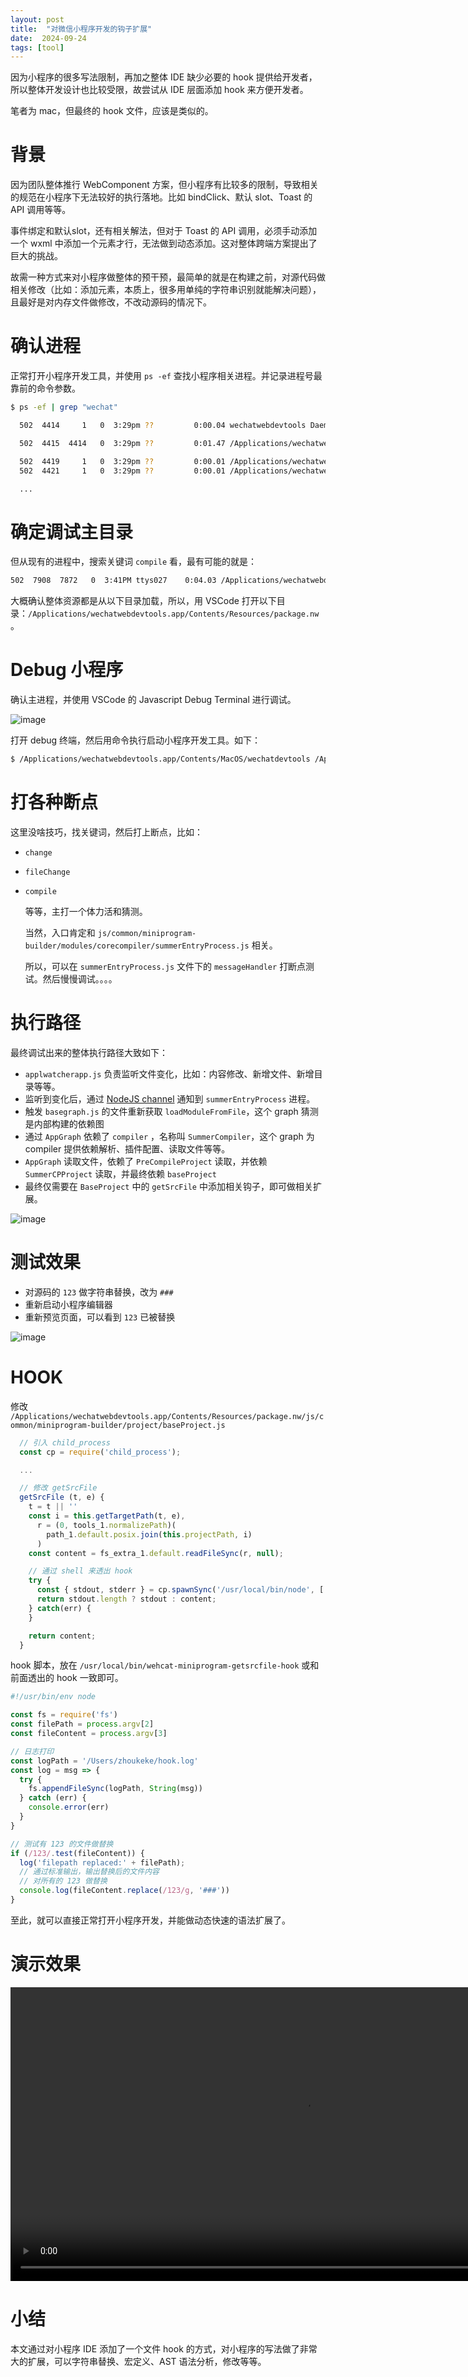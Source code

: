 ```yaml
---
layout: post
title:  "对微信小程序开发的钩子扩展"
date:  2024-09-24
tags: [tool]
---
```


  因为小程序的很多写法限制，再加之整体 IDE 缺少必要的 hook 提供给开发者，所以整体开发设计也比较受限，故尝试从 IDE 层面添加 hook 来方便开发者。

  笔者为 mac，但最终的 hook 文件，应该是类似的。

# 背景

  因为团队整体推行 WebComponent 方案，但小程序有比较多的限制，导致相关的规范在小程序下无法较好的执行落地。比如 bindClick、默认 slot、Toast 的 API 调用等等。

  事件绑定和默认slot，还有相关解法，但对于 Toast 的 API 调用，必须手动添加一个 wxml 中添加一个元素才行，无法做到动态添加。这对整体跨端方案提出了巨大的挑战。

  故需一种方式来对小程序做整体的预干预，最简单的就是在构建之前，对源代码做相关修改（比如：添加元素，本质上，很多用单纯的字符串识别就能解决问题），且最好是对内存文件做修改，不改动源码的情况下。

# 确认进程

  正常打开小程序开发工具，并使用 `ps -ef` 查找小程序相关进程。并记录进程号最靠前的命令参数。

```sh
$ ps -ef | grep "wechat"

  502  4414     1   0  3:29pm ??         0:00.04 wechatwebdevtools Daemon

  502  4415  4414   0  3:29pm ??         0:01.47 /Applications/wechatwebdevtools.app/Contents/MacOS/wechatdevtools /Applications/wechatwebdevtools.app/Contents/Resources/package.nw -load-extension=/Users/zhoukeke/Library/Application Support/微信开发者工具/50a7d9210159a32f006158795f893857/WeappPlugin --custom-devtools-frontend=file:///Users/zhoukeke/Library/Application Support/%E5%BE%AE%E4%BF%A1%E5%BC%80%E5%8F%91%E8%80%85%E5%B7%A5%E5%85%B7/50a7d9210159a32f006158795f893857/WeappPlugin/inspector --user-data-dir=/Users/zhoukeke/Library/Application Support/微信开发者工具/50a7d9210159a32f006158795f893857 --package-dir=/Applications/wechatwebdevtools.app/Contents/Resources/package.nw --app-session-id=#########此处是你自己的sessionid#########

  502  4419     1   0  3:29pm ??         0:00.01 /Applications/wechatwebdevtools.app/Contents/Frameworks/nwjs Framework.framework/Versions/91.0.4472.114/Helpers/chrome_crashpad_handler --monitor-self --monitor-self-annotation=ptype=crashpad-handler --database=/Users/zhoukeke/Library/Application Support/微信开发者工具/Crashpad --metrics-dir=/Users/zhoukeke/Library/Application Support/微信开发者工具 --annotation=plat=OS X --annotation=prod=微信开发者工具 --annotation=ver=1.06.2402040 --handshake-fd=9
  502  4421     1   0  3:29pm ??         0:00.01 /Applications/wechatwebdevtools.app/Contents/Frameworks/nwjs Framework.framework/Versions/91.0.4472.114/Helpers/chrome_crashpad_handler --no-periodic-tasks --monitor-self-annotation=ptype=crashpad-handler --database=/Users/zhoukeke/Library/Application Support/微信开发者工具/Crashpad --annotation=plat=OS X --annotation=prod=微信开发者工具 --annotation=ver=1.06.2402040 --handshake-fd=4

  ...
```
# 确定调试主目录

  但从现有的进程中，搜索关键词 `compile` 看，最有可能的就是：

```sh
502  7908  7872   0  3:41PM ttys027    0:04.03 /Applications/wechatwebdevtools.app/Contents/Frameworks/nwjs Framework.framework/Versions/91.0.4472.114/Helpers/wechatwebdevtools Helper (Renderer).app/Contents/MacOS/node /Applications/wechatwebdevtools.app/Contents/Resources/package.nw/js/common/miniprogram-builder/modules/corecompiler/summerEntryProcess.js --expose-gc
```

  大概确认整体资源都是从以下目录加载，所以，用 VSCode 打开以下目录：`/Applications/wechatwebdevtools.app/Contents/Resources/package.nw`。

# Debug 小程序

  确认主进程，并使用 VSCode 的 Javascript Debug Terminal 进行调试。

  ![image](https://github.com/user-attachments/assets/1df91d4f-9b19-4e17-b4c8-58a262e14cd6)

  打开 debug 终端，然后用命令执行启动小程序开发工具。如下：

```sh
$ /Applications/wechatwebdevtools.app/Contents/MacOS/wechatdevtools /Applications/wechatwebdevtools.app/Contents/Resources/package.nw -load-extension="/Users/zhoukeke/Library/Application Support/微信开发者工具/50a7d9210159a32f006158795f893857/WeappPlugin" --custom-devtools-frontend="file:///Users/zhoukeke/Library/Application Support/%E5%BE%AE%E4%BF%A1%E5%BC%80%E5%8F%91%E8%80%85%E5%B7%A5%E5%85%B7/50a7d9210159a32f006158795f893857/WeappPlugin/inspector" --user-data-dir="/Users/zhoukeke/Library/Application Support/微信开发者工具/50a7d9210159a32f006158795f893857" --package-dir=/Applications/wechatwebdevtools.app/Contents/Resources/package.nw --app-session-id=#########此处是你自己的sessionid#########
```


# 打各种断点

  这里没啥技巧，找关键词，然后打上断点，比如：
* `change`
* `fileChange`
* `compile`

  等等，主打一个体力活和猜测。

  当然，入口肯定和 `js/common/miniprogram-builder/modules/corecompiler/summerEntryProcess.js` 相关。

  所以，可以在 `summerEntryProcess.js` 文件下的 `messageHandler` 打断点测试。然后慢慢调试。。。。


# 执行路径

最终调试出来的整体执行路径大致如下：

* `applwatcherapp.js` 负责监听文件变化，比如：内容修改、新增文件、新增目录等等。
* 监听到变化后，通过 [NodeJS channel](https://nodejs.org/api/diagnostics_channel.html) 通知到 `summerEntryProcess` 进程。
* 触发 `basegraph.js` 的文件重新获取 `loadModuleFromFile`，这个 graph 猜测是内部构建的依赖图
* 通过 `AppGraph` 依赖了 `compiler` ，名称叫 `SummerCompiler`，这个 graph 为 compiler 提供依赖解析、插件配置、读取文件等等。
* `AppGraph` 读取文件，依赖了 `PreCompileProject` 读取，并依赖 `SummerCPProject` 读取，并最终依赖 `baseProject`
* 最终仅需要在 `BaseProject` 中的 `getSrcFile` 中添加相关钩子，即可做相关扩展。

![image](https://github.com/user-attachments/assets/37f56335-d801-48dc-be38-331ca5d687c7)


# 测试效果

* 对源码的 `123` 做字符串替换，改为 `###`
* 重新启动小程序编辑器
* 重新预览页面，可以看到 `123` 已被替换

![image](https://github.com/user-attachments/assets/6d1fc865-a443-4c89-be17-fbb9e8dc4926)


# HOOK

  修改 `/Applications/wechatwebdevtools.app/Contents/Resources/package.nw/js/common/miniprogram-builder/project/baseProject.js`

```js
  // 引入 child_process
  const cp = require('child_process');

  ...

  // 修改 getSrcFile
  getSrcFile (t, e) {
    t = t || ''
    const i = this.getTargetPath(t, e),
      r = (0, tools_1.normalizePath)(
        path_1.default.posix.join(this.projectPath, i)
      )
    const content = fs_extra_1.default.readFileSync(r, null);

    // 通过 shell 来透出 hook
    try {
      const { stdout, stderr } = cp.spawnSync('/usr/local/bin/node', ['/usr/local/bin/wehcat-miniprogram-getsrcfile-hook', r, String(content)])
      return stdout.length ? stdout : content;
    } catch(err) {
    }

    return content;
  }
```

  hook 脚本，放在 `/usr/local/bin/wehcat-miniprogram-getsrcfile-hook` 或和前面透出的 hook 一致即可。

```js
#!/usr/bin/env node

const fs = require('fs')
const filePath = process.argv[2]
const fileContent = process.argv[3]

// 日志打印
const logPath = '/Users/zhoukeke/hook.log'
const log = msg => {
  try {
    fs.appendFileSync(logPath, String(msg))
  } catch (err) {
    console.error(err)
  }
}

// 测试有 123 的文件做替换
if (/123/.test(fileContent)) {
  log('filepath replaced:' + filePath);
  // 通过标准输出，输出替换后的文件内容
  // 对所有的 123 做替换
  console.log(fileContent.replace(/123/g, '###'))
}
```

  至此，就可以直接正常打开小程序开发，并能做动态快速的语法扩展了。

# 演示效果

<video controls width="940">
  <source src="https://github.com/user-attachments/assets/b341c300-1314-46a0-b5cc-de7c9a48bbc8" type="video/mp4" />
</video>

# 小结

  本文通过对小程序 IDE 添加了一个文件 hook 的方式，对小程序的写法做了非常大的扩展，可以字符串替换、宏定义、AST 语法分析，修改等等。
